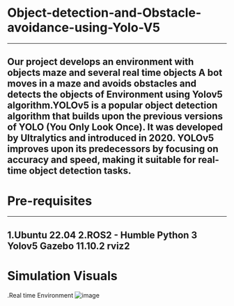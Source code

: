 # Object-detection-and-Obstacle-avoidance-using-Yolo-V5
------
Our project develops an environment with objects maze and several real time objects A bot moves in a maze and avoids obstacles and detects the objects of Environment using Yolov5 algorithm.YOLOv5 is a popular object detection algorithm that builds upon the previous versions of YOLO (You Only Look Once). It was developed by Ultralytics and introduced in 2020. YOLOv5 improves upon its predecessors by focusing on accuracy and speed, making it suitable for real-time object detection tasks.
--------
# Pre-requisites
---------------
1.Ubuntu 22.04
2.ROS2 - Humble
Python 3
Yolov5
Gazebo 11.10.2
rviz2
--------------------------
# Simulation Visuals
.Real time Environment
![image](https://github.com/siddharth-39/Object-detection-and-Obstacle-avoidance-using-Yolo-V5/assets/135171824/6219c696-7363-40bf-ae33-4a1749935dea)

